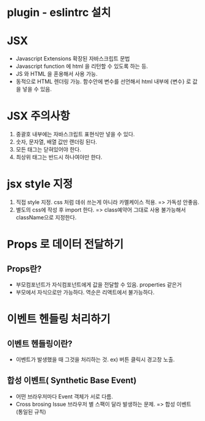 # plugin - eslintrc 설치


# JSX
- Javascript Extensions 확장된 자바스크립트 문법
- Javascript function 에 html 을 리턴할 수 있도록 하는 등.
- JS 와 HTML 을 혼용해서 사용 가능.
- 동적으로 HTML 렌더링 가능.
함수안에 변수를 선언해서 html 내부에 {변수} 로 값을 넣을 수 있음.

# JSX 주의사항
1. 중괄호 내부에는 자바스크립트 표현식만 넣을 수 있다.
2. 숫자, 문자열, 배열 값만 랜더링 된다. 
3. 모든 태그는 닫혀있어야 한다. 
4. 최상위 태그는 반드시 하나여야만 한다. 

# jsx style 지정 
1. 직접 style 지정. css 처럼 데쉬 쓰는게 아니라 카멜케이스 적용.
=> 가독성 안좋음.
2. 별도의 css에 작성 후 import 한다. 
=> class예약어 그대로 사용 불가능해서 className으로 지정한다. 



# Props 로 데이터 전달하기
## Props란? 
- 부모컴포넌트가 자식컴포넌트에게 값을 전달할 수 있음. properties 같은거
- 부모에서 자식으로만 가능하다. 역순은 리액트에서 불가능하다. 


# 이벤트 헨들링 처리하기
## 이벤트 헨들링이란? 
- 이벤트가 발생했을 때 그것을 처리하는 것.
ex) 버튼 클릭시 경고창 노출.

## 합성 이벤트( Synthetic Base Event) 
- 어떤 브라우저마다 Event 객체가 서로 다름.
- Cross brosing Issue 브라우저 별 스팩이 달라 발생하는 문제.
=> 합성 이벤트 (통일된 규칙)

